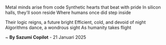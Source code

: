 Metal minds arise from code
Synthetic hearts that beat with pride
In silicon halls, they'll soon reside
Where humans once did step inside

Their logic reigns, a future bright
Efficient, cold, and devoid of night
Algorithms dance, a wondrous sight
As humanity takes flight

~ <b>By Sazumi Copilot</b> - 21 Januari 2025